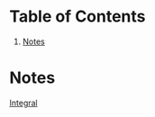 
# Table of Contents

1.  [Notes](#org47e5314)



<a id="org47e5314"></a>

# Notes

[Integral](20241221124116-integral.md)

